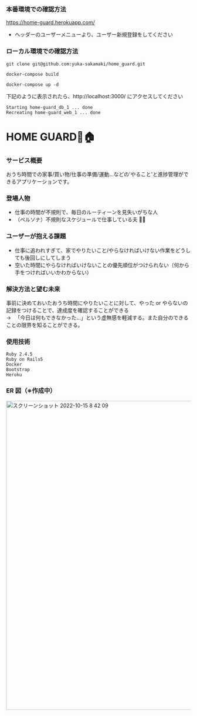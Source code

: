 ### 本番環境での確認方法

https://home-guard.herokuapp.com/

- ヘッダーのユーザーメニューより、ユーザー新規登録をしてください

### ローカル環境での確認方法

```
git clone git@github.com:yuka-sakamaki/home_guard.git
```

```
docker-compose build
```

```
docker-compose up -d
```

下記のように表示されたら、http://localhost:3000/
にアクセスしてください

```
Starting home-guard_db_1 ... done
Recreating home-guard_web_1 ... done
```

# HOME GUARD👮🏠

### サービス概要

おうち時間での家事/買い物/仕事の準備/運動...などの'やること'と進捗管理ができるアプリケーションです。

### 登場人物

- 仕事の時間が不規則で、毎日のルーティーンを見失いがちな人
- （ペルソナ）不規則なスケジュールで仕事している夫 🙋‍♂️

### ユーザーが抱える課題

- 仕事に追われすぎて、家でやりたいこと/やらなければいけない作業をどうしても後回しにしてしまう
- 空いた時間にやらなければいけないことの優先順位がつけられない（何から手をつければいいかわからない）

### 解決方法と望む未来

事前に決めておいたおうち時間にやりたいことに対して、やった or やらないの記録をつけることで、達成度を確認することができる　</br>
→ 　「今日は何もできなかった...」という虚無感を軽減する。また自分のできることの限界を知ることができる。

### 使用技術

```
Ruby 2.4.5
Ruby on Rails5
Docker
Bootstrap
Heroku
```

### ER 図（※作成中）

<img width="840" alt="スクリーンショット 2022-10-15 8 42 09" src="https://user-images.githubusercontent.com/69895997/195958456-89c89f7c-602a-46a4-9322-accbb9b0b929.png">
